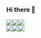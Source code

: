 ### Hi there 👋

<img src="https://img.shields.io/badge/-HTML5-E34F26?&logo=html5&logoColor=white"/><img src="https://img.shields.io/badge/-CSS3-1572B6?&logo=css3&logoColor=white"/><img src="https://img.shields.io/badge/-JavaScript-F7DF1E?&logo=javascript&logoColor=white"/><br><img src="https://img.shields.io/badge/React-61DAFB?style=flat&logo=React&logoColor=black"/><img src="https://img.shields.io/badge/-Vue.js-4FC08D?&logo=vue.js&logoColor=white"/><img src="https://img.shields.io/badge/-GitHub-181717?&logo=github&logoColor=white"/>
<!--
**clo-lpT/clo-lpT** is a ✨ _special_ ✨ repository because its `README.md` (this file) appears on your GitHub profile.

Here are some ideas to get you started:

- 🔭 I’m currently working on ...
- 🌱 I’m currently learning ...
- 👯 I’m looking to collaborate on ...
- 🤔 I’m looking for help with ...
- 💬 Ask me about ...
- 📫 How to reach me: ...
- 😄 Pronouns: ...
- ⚡ Fun fact: ...
-->
